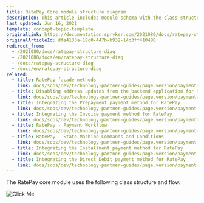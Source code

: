 ```yaml
---
title: RatePay Core module structure diagram
description: This article includes module schema with the class structure and flow.
last_updated: Jun 16, 2021
template: concept-topic-template
originalLink: https://documentation.spryker.com/2021080/docs/ratepay-structure-diag
originalArticleId: dfe4133a-18c0-447b-b932-14d3ff410480
redirect_from:
  - /2021080/docs/ratepay-structure-diag
  - /2021080/docs/en/ratepay-structure-diag
  - /docs/ratepay-structure-diag
  - /docs/en/ratepay-structure-diag
related:
  - title: RatePay facade methods
    link: docs/scos/dev/technology-partner-guides/page.version/payment-partners/ratepay/ratepay-facade-methods.html
  - title: Disabling address updates from the backend application for RatePay
    link: docs/scos/dev/technology-partner-guides/page.version/payment-partners/ratepay/disabling-address-updates-from-the-backend-application-for-ratepay.html
  - title: Integrating the Prepayment payment method for RatePay
    link: docs/scos/dev/technology-partner-guides/page.version/payment-partners/ratepay/integrating-payment-methods-for-ratepay//integrating-the-prepayment-payment-method-for-ratepay.html
  - title: Integrating the Invoice payment method for RatePay
    link: docs/scos/dev/technology-partner-guides/page.version/payment-partners/ratepay/integrating-payment-methods-for-ratepay//integrating-the-invoice-payment-method-for-ratepay.html
  - title: RatePay - Payment Workflow
    link: docs/scos/dev/technology-partner-guides/page.version/payment-partners/ratepay/ratepay-payment-workflow.html
  - title: RatePay - State Machine Commands and Conditions
    link: docs/scos/dev/technology-partner-guides/page.version/payment-partners/ratepay/ratepay-state-machine-commands-and-conditions.html
  - title: Integrating the Installment payment method for RatePay
    link: docs/scos/dev/technology-partner-guides/page.version/payment-partners/ratepay/integrating-payment-methods-for-ratepay//integrating-the-installment-payment-method-for-ratepay.html
  - title: Integrating the Direct Debit payment method for RatePay
    link: docs/scos/dev/technology-partner-guides/page.version/payment-partners/ratepay/integrating-payment-methods-for-ratepay/integrating-the-direct-debit-payment-method-for-ratepay.html
---
```


The RatePay core module uses the following class structure and flow.

![Click Me](https://spryker.s3.eu-central-1.amazonaws.com/docs/Technology+Partners/Payment+Partners/Ratepay/ratepay_core_module_structure.png)
